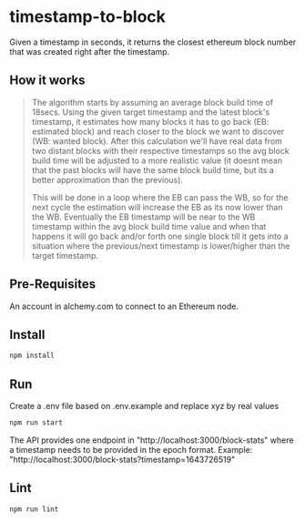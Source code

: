 # timestamp-to-block

Given a timestamp in seconds, it returns the closest ethereum block number that was created right after the timestamp.

## How it works

> The algorithm starts by assuming an average block build time of 18secs.
> Using the given target timestamp and the latest block's timestamp, it estimates how many blocks it has to go back (EB: estimated block) and reach closer to the block we want to discover (WB: wanted block).
> After this calculation we'll have real data from two distant blocks with their respective timestamps so the avg block build time will be adjusted to a more realistic value (it doesnt mean that the past blocks will have the same block build time, but its a better approximation than the previous).
>
> This will be done in a loop where the EB can pass the WB, so for the next cycle the estimation will increase the EB as its now lower than the WB.
> Eventually the EB timestamp will be near to the WB timestamp within the avg block build time value and when that happens it will go back and/or forth one single block till it gets into a situation where the previous/next timestamp is lower/higher than the target timestamp.

## Pre-Requisites

An account in alchemy.com to connect to an Ethereum node.

## Install

```bash
npm install
```

## Run

Create a .env file based on .env.example and replace xyz by real values

```bash
npm run start
```

The API provides one endpoint in "http://localhost:3000/block-stats" where a timestamp needs to be provided in the epoch format.
Example: "http://localhost:3000/block-stats?timestamp=1643726519"

## Lint

```bash
npm run lint
```
